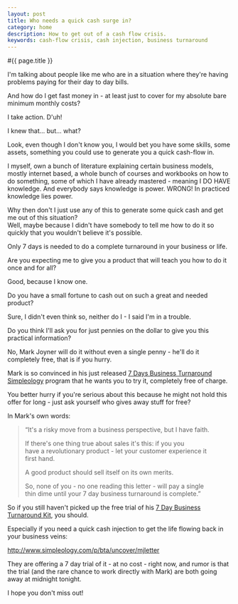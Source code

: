```yaml
---
layout: post
title: Who needs a quick cash surge in?
category: home
description: How to get out of a cash flow crisis.
keywords: cash-flow crisis, cash injection, business turnaround
---
```


#{{ page.title }}

I'm talking about people like me who are in a situation where they're having problems paying for their day to day bills.

And how do I get fast money in - at least just to cover for my absolute bare minimum monthly costs?

I take action. D'uh! 

I knew that... but... what?

Look, even though I don't know you, I would bet you have some skills, some assets, something you could use to generate you a quick cash-flow in.

I myself, own a bunch of literature explaining certain business models, mostly internet based, a whole bunch of courses and workbooks on how to do something, some of which I have already mastered - meaning I DO HAVE knowledge. And everybody says knowledge is power. WRONG! In practiced knowledge lies power.

Why then don't I just use any of this to generate some quick cash and get me out of this situation?<br>
Well, maybe because I didn't have somebody to tell me how to do it so quickly that you wouldn't believe it's possible.

Only 7 days is needed to do a complete turnaround in your business or life.

Are you expecting me to give you a product that will teach you how to do it once and for all?

Good, because I know one.

Do you have a small fortune to cash out on such a great and needed product?

Sure, I didn't even think so, neither do I - I said I'm in a trouble.

Do you think I'll ask you for just pennies on the dollar to give you this practical information?

No, Mark Joyner will do it without even a single penny - he'll do it completely free, that is if you hurry.

Mark is so convinced in his just released <a href="http://www.simpleology.com/p/bta/uncover/mjletter" onclick="javascript:urchinTracker(&#39;/outgoing/simpleology_com_bta_mjletter&#39;);">7 Days Business Turnaround Simpleology</a> program that he wants you to try it, completely free of charge.

You better hurry if you're serious about this because he might not hold this offer for long - just ask yourself who gives away stuff for free?

In Mark's own words:
<blockquote>“It's a risky move from a business perspective, but I have faith.

If there's one thing true about sales it's this: if you you<br>
have a revolutionary product - let your customer experience it<br>
first hand.

A good product should sell itself on its own merits.

So, none of you - no one reading this letter - will pay a single<br>
thin dime until your 7 day business turnaround is complete.”</blockquote>

So if you still haven't picked up the free trial of his <a href="http://www.simpleology.com/p/bta/uncover/mjletter" onclick="javascript:urchinTracker(&#39;/outgoing/simpleology_com_bta_mjletter&#39;);">7 Day Business Turnaround Kit</a>, you should.

Especially if you need a quick cash injection to get the life flowing back in your business veins:

<a href="http://www.simpleology.com/p/bta/uncover/mjletter" onclick="javascript:urchinTracker(&#39;/outgoing/simpleology_com_bta_mjletter&#39;);">http://www.simpleology.com/p/bta/uncover/mjletter</a>

They are offering a 7 day trial of it - at no cost - right now, and rumor is that the trial (and the rare chance to work directly with Mark) are both going away at midnight tonight.

I hope you don't miss out!
